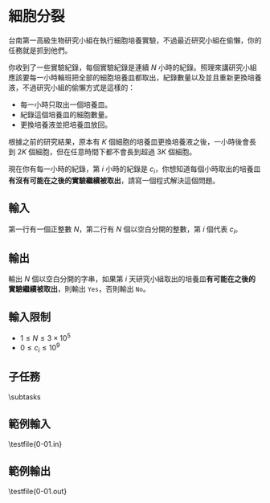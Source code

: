 # 細胞分裂

台南第一高級生物研究小組在執行細胞培養實驗，不過最近研究小組在偷懶，你的任務就是抓到他們。

你收到了一些實驗紀錄，每個實驗紀錄是連續 $N$ 小時的紀錄。照理來講研究小組應該要每一小時輪班把全部的細胞培養皿都取出，紀錄數量以及並且重新更換培養液，不過研究小組的偷懶方式是這樣的：

 - 每一小時只取出一個培養皿。
 - 紀錄這個培養皿的細胞數量。
 - 更換培養液並把培養皿放回。

根據之前的研究結果，原本有 $K$ 個細胞的培養皿更換培養液之後，一小時後會長到 $2K$ 個細胞，但在任意時間下都不會長到超過 $3K$ 個細胞。

現在你有每一小時的紀錄，第 $i$ 小時的紀錄是 $c_i$，你想知道每個小時取出的培養皿**有沒有可能在之後的實驗繼續被取出**，請寫一個程式解決這個問題。


## 輸入
第一行有一個正整數 $N$，第二行有 $N$ 個以空白分開的整數，第 $i$ 個代表 $c_i$。
## 輸出
輸出 $N$ 個以空白分開的字串，如果第 $i$ 天研究小組取出的培養皿**有可能在之後的實驗繼續被取出**，則輸出 `Yes`，否則輸出 `No`。

## 輸入限制
 - $1 \leq N \leq 3 \times 10^5$
 - $0 \leq c_i \leq 10^9$

## 子任務
\subtasks

## 範例輸入
\testfile{0-01.in}

## 範例輸出
\testfile{0-01.out}
